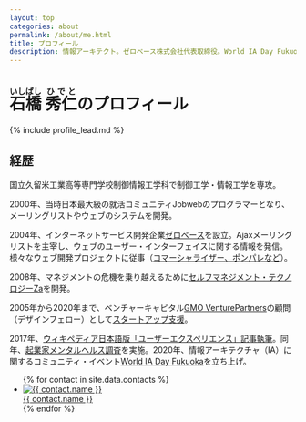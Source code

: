 ```yaml
---
layout: top
categories: about
permalink: /about/me.html
title: プロフィール
description: 情報アーキテクト。ゼロベース株式会社代表取締役。World IA Day Fukuokaローカル・オーガナイザー。モットーは「思想を実装する」。アートファン。福岡と東京で活動。
---
```


# <ruby><rb>石橋</rb><rt>いしばし</rt></ruby> <ruby><rb>秀仁</rb><rt>ひでと</rt></ruby>のプロフィール

{% include profile_lead.md %}

## 経歴

国立久留米工業高等専門学校制御情報工学科で制御工学・情報工学を専攻。

2000年、当時日本最大級の就活コミュニティJobwebのプログラマーとなり、メーリングリストやウェブのシステムを開発。

2004年、インターネットサービス開発企業[ゼロベース](https://www.zerobase.jp/)を設立。Ajaxメーリングリストを主宰し、ウェブのユーザー・インターフェイスに関する情報を発信。様々なウェブ開発プロジェクトに従事（[コマーシャライザー、ポンパレなど](/about/works.html)）。

2008年、マネジメントの危機を乗り越えるために[セルフマネジメント・テクノロジーZa](https://www.zerobase.jp/za/)を開発。

2005年から2020年まで、ベンチャーキャピタル[GMO VenturePartners][gmo-vp]の顧問（デザインフェロー）として[スタートアップ支援][startup-consulting]。

2017年、[ウィキペディア日本語版「ユーザーエクスペリエンス」記事執筆](https://www.zerobase.jp/2017/09/20/wikipedia-user-experience.html)。同年、[起業家メンタルヘルス調査](https://www.zerobase.jp/2017/08/09/startup-mental-research-result.html)を実施。2020年、情報アーキテクチャ（IA）に関するコミュニティ・イベント[World IA Day Fukuoka](/activity/2020/02/22/world-ia-day-fukuoka-2020.html)を立ち上げ。

[startup-consulting]: /blog/2015/08/03/consulting-for-startups.html
[gmo-vp]: https://www.gmo-vp.com/

<ul class="contacts">
  {% for contact in site.data.contacts %}
    <li><a href="{{ contact.link }}"><img alt="{{ contact.name }}" src="{{ contact.thumbnail }}"><br>{{ contact.name }}</a></li>
  {% endfor %}
</ul>
